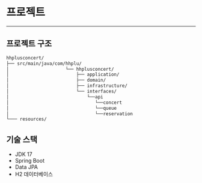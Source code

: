 # 프로젝트

---

## 프로젝트 구조
```txt
hhplusconcert/
├── src/main/java/com/hhplu/
│                     └── hhplusconcert/
│                         ├── application/
│                         ├── domain/
│                         ├── infrastructure/
│                         └── interfaces/
│                             └──api
│                                └──concert
│                                └──queue
│                                └──reservation
└─── resources/
```

## 기술 스택
- JDK 17
- Spring Boot
- Data JPA
- H2 데이터베이스
